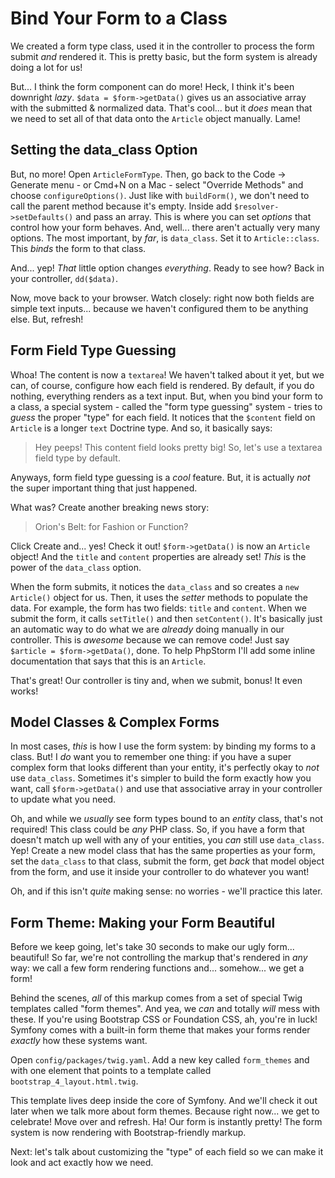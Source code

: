 # Bind Your Form to a Class

We created a form type class, used it in the controller to process the form submit
*and* rendered it. This is pretty basic, but the form system is already doing a lot
for us!

But... I think the form component can do more! Heck, I think it's been downright
*lazy*. `$data = $form->getData()` gives us an associative array with the submitted &
normalized data. That's cool... but it *does* mean that we need to set all of that
data onto the `Article` object manually. Lame!

## Setting the data_class Option

But, no more! Open `ArticleFormType`. Then, go back to the Code -> Generate menu -
or Cmd+N on a Mac - select "Override Methods" and choose `configureOptions()`.
Just like with `buildForm()`, we don't need to call the parent method because it's
empty. Inside add `$resolver->setDefaults()` and pass an array. This is where
you can set *options* that control how your form behaves. And, well... there
aren't actually very many options. The most important, by *far*, is `data_class`.
Set it to `Article::class`. This *binds* the form to that class.

And... yep! *That* little option changes *everything*. Ready to see how? Back in
your controller, `dd($data)`.

Now, move back to your browser. Watch closely: right now both fields are simple
text inputs... because we haven't configured them to be anything else. But, refresh!

## Form Field Type Guessing

Whoa! The content is now a `textarea`! We haven't talked about it yet, but we can,
of course, configure how each field is rendered. By default, if you do nothing,
everything renders as a text input. But, when you bind your form to a class, a
special system - called the "form type guessing" system - tries to *guess* the proper
"type" for each field. It notices that the `$content` field on `Article` is a longer
`text` Doctrine type. And so, it basically says:

> Hey peeps! This content field looks pretty big! So, let's use a textarea
> field type by default.

Anyways, form field type guessing is a *cool* feature. But, it is actually *not*
the super important thing that just happened.

What was? Create another breaking news story:

> Orion's Belt: for Fashion or Function?

Click Create and... yes! Check it out! `$form->getData()` is now an `Article` object!
And the `title` and `content` properties are already set! *This* is the power of
the `data_class` option.

When the form submits, it notices the `data_class` and so creates a `new Article()`
object for us. Then, it uses the *setter* methods to populate the data. For example,
the form has two fields: `title` and `content`. When we submit the form, it calls
`setTitle()` and then `setContent()`. It's basically just an automatic way to do
what we are *already* doing manually in our controller. This is *awesome* because
we can remove code! Just say `$article = $form->getData()`, done. To
help PhpStorm I'll add some inline documentation that says that this is an `Article`.

That's great! Our controller is tiny and, when we submit, bonus! It even works!

## Model Classes & Complex Forms

In most cases, *this* is how I use the form system: by binding my forms to a class.
But! I *do* want you to remember one thing: if you have a super complex form that
looks different than your entity, it's perfectly okay to *not* use `data_class`.
Sometimes it's simpler to build the form exactly how you want, call `$form->getData()`
and use that associative array in your controller to update what you need.

Oh, and while we *usually* see form types bound to an *entity* class, that's not
required! This class could be *any* PHP class. So, if you have a form that doesn't
match up well with any of your entities, you *can* still use `data_class`. Yep!
Create a new model class that has the same properties as your form, set the
`data_class` to that class, submit the form, get *back* that model object from the
form, and use it inside your controller to do whatever you want!

Oh, and if this isn't *quite* making sense: no worries - we'll practice this later.

## Form Theme: Making your Form Beautiful

Before we keep going, let's take 30 seconds to make our ugly form... beautiful!
So far, we're not controlling the markup that's rendered in *any* way: we call a
few form rendering functions and... somehow... we get a form!

Behind the scenes, *all* of this markup comes from a set of special Twig templates
called "form themes". And yea, we *can* and totally *will* mess with these. If
you're using Bootstrap CSS or Foundation CSS, ah, you're in luck! Symfony comes
with a built-in form theme that makes your forms render *exactly* how these systems
want.

Open `config/packages/twig.yaml`. Add a new key called `form_themes` and with one
element that points to a template called `bootstrap_4_layout.html.twig`.

This template lives deep inside the core of Symfony. And we'll check it out later
when we talk more about form themes. Because right now... we get to celebrate!
Move over and refresh. Ha! Our form is instantly pretty! The form system is now
rendering with Bootstrap-friendly markup.

Next: let's talk about customizing the "type" of each field so we can make it look
and act exactly how we need.
